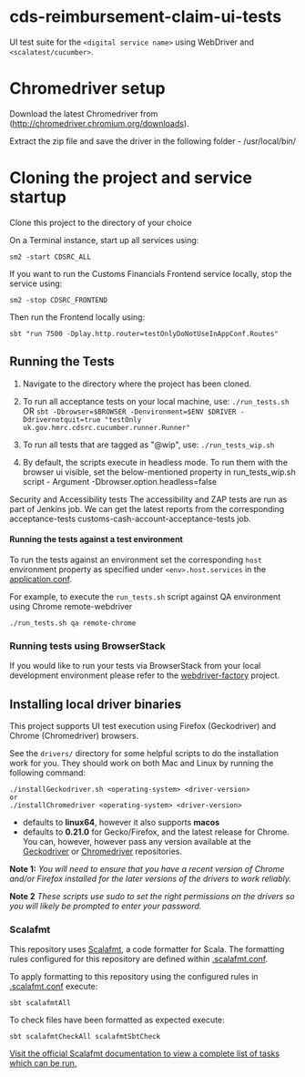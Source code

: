 # cds-reimbursement-claim-ui-tests
UI test suite for the `<digital service name>` using WebDriver and `<scalatest/cucumber>`.  

# Chromedriver setup
Download the latest Chromedriver from (http://chromedriver.chromium.org/downloads).

Extract the zip file and save the driver in the following folder - /usr/local/bin/

# Cloning the project and service startup

Clone this project to the directory of your choice

On a Terminal instance, start up all services using:

```sm2 -start CDSRC_ALL ```

If you want to run the Customs Financials Frontend service locally, stop the service using:

```sm2 -stop CDSRC_FRONTEND```

Then run the Frontend locally using:

```sbt "run 7500 -Dplay.http.router=testOnlyDoNotUseInAppConf.Routes"```

## Running the Tests

1. Navigate to the directory where the project has been cloned.

2. To run all acceptance tests on your local machine, use: ```./run_tests.sh```  OR ```sbt -Dbrowser=$BROWSER -Denvironment=$ENV $DRIVER -Ddrivernotquit=true "testOnly uk.gov.hmrc.cdsrc.cucumber.runner.Runner"```
3. To run all tests that are tagged as "@wip", use: ```./run_tests_wip.sh```
4. By default, the scripts execute in headless mode. To run them with the browser ui visible, set the below-mentioned property in run_tests_wip.sh script - Argument -Dbrowser.option.headless=false

Security and Accessibility tests
The accessibility and ZAP tests are run as part of Jenkins job. We can get the latest reports from the corresponding acceptance-tests customs-cash-account-acceptance-tests job.

#### Running the tests against a test environment

To run the tests against an environment set the corresponding `host` environment property as specified under
 `<env>.host.services` in the [application.conf](/src/test/resources/application.conf). 

For example, to execute the `run_tests.sh` script against QA  environment using Chrome remote-webdriver

    ./run_tests.sh qa remote-chrome


### Running tests using BrowserStack
If you would like to run your tests via BrowserStack from your local development environment please refer to the [webdriver-factory](https://github.com/hmrc/webdriver-factory/blob/master/README.md/#user-content-running-tests-using-browser-stack) project.

## Installing local driver binaries

This project supports UI test execution using Firefox (Geckodriver) and Chrome (Chromedriver) browsers. 

See the `drivers/` directory for some helpful scripts to do the installation work for you.  They should work on both Mac and Linux by running the following command:

    ./installGeckodriver.sh <operating-system> <driver-version>
    or
    ./installChromedriver <operating-system> <driver-version>

- *<operating-system>* defaults to **linux64**, however it also supports **macos**
- *<driver-version>* defaults to **0.21.0** for Gecko/Firefox, and the latest release for Chrome.  You can, however, however pass any version available at the [Geckodriver](https://github.com/mozilla/geckodriver/tags) or [Chromedriver](http://chromedriver.storage.googleapis.com/) repositories.

**Note 1:** *You will need to ensure that you have a recent version of Chrome and/or Firefox installed for the later versions of the drivers to work reliably.*

**Note 2** *These scripts use sudo to set the right permissions on the drivers so you will likely be prompted to enter your password.*

### Scalafmt
 This repository uses [Scalafmt](https://scalameta.org/scalafmt/), a code formatter for Scala. The formatting rules configured for this repository are defined within [.scalafmt.conf](.scalafmt.conf).

 To apply formatting to this repository using the configured rules in [.scalafmt.conf](.scalafmt.conf) execute:

 ```
 sbt scalafmtAll
 ```

 To check files have been formatted as expected execute:

 ```
 sbt scalafmtCheckAll scalafmtSbtCheck
 ```

[Visit the official Scalafmt documentation to view a complete list of tasks which can be run.](https://scalameta.org/scalafmt/docs/installation.html#task-keys)
